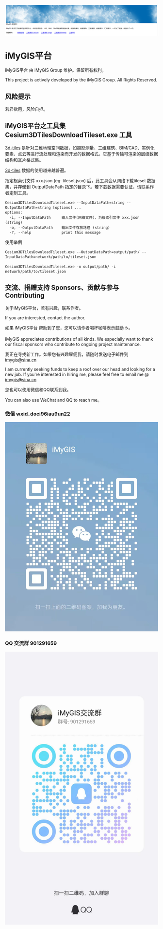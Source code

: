 ﻿![iMyGIS平台](./assets/iMyGISPlatform.png)

# iMyGIS平台
iMyGIS平台 由 iMyGIS Group 维护。保留所有权利。

This project is actively developed by the iMyGIS Group. All Rights Reserved.

## 风险提示
若君欲用，风险自担。

## iMyGIS平台之工具集 Cesium3DTilesDownloadTileset.exe 工具
[3d-tiles](https://github.com/CesiumGS/3d-tiles) 是针对三维地理空间数据，如摄影测量、三维建筑、BIM/CAD、实例化要素、点云等进行流处理和渲染而开发的数据格式。它基于传输可渲染的层级数据结构和瓦片格式集。

[3d-tiles](https://github.com/CesiumGS/3d-tiles) 数据的使用越来越普遍。

指定根索引文件 xxx.json (eg: tileset.json) 后，此工具会从网络下载tileset 数据集，并存储到 OutputDataPath 指定的目录下。若下载数据需要认证，请联系作者定制工具。

```
Cesium3DTilesDownloadTileset.exe --InputDataPath=string --OutputDataPath=string [options] ...
options:
  -i, --InputDataPath     输入文件(网络文件)，为根索引文件 xxx.json (string)
  -o, --OutputDataPath    输出文件存放路径 (string)
  -?, --help              print this message
```

使用举例

```
Cesium3DTilesDownloadTileset.exe --OutputDataPath=output/path/ --InputDataPath=network/path/to/tileset.json

Cesium3DTilesDownloadTileset.exe -o output/path/ -i network/path/to/tileset.json
```

## 交流、捐赠支持 Sponsors、贡献与参与 Contributing
关于iMyGIS平台，若有兴趣，联系作者。

If you are interested, contact the author.

如果 iMyGIS平台 帮助到了您，您可以请作者喝杯咖啡表示鼓励 ☕️。

iMyGIS appreciates contributions of all kinds. We especially want to thank our fiscal sponsors who contribute to ongoing project maintenance.

我正在寻找新工作。如果您有兴趣雇佣我，请随时发送电子邮件到 imygis@sina.cn

I am currently seeking funds to keep a roof over our head and looking for a new job. If you're interested in hiring me, please feel free to email me @ <imygis@sina.cn>

您也可以使用微信和QQ联系到我。

You can also use WeChat and QQ to reach me。

### 微信 wxid_doci96iau9un22
![WeChat](./assets/iMyGISGroup/WeChatBlue.jpg)

### QQ 交流群 901291659
![QQ](./assets/iMyGISGroup/QQ.jpg)


